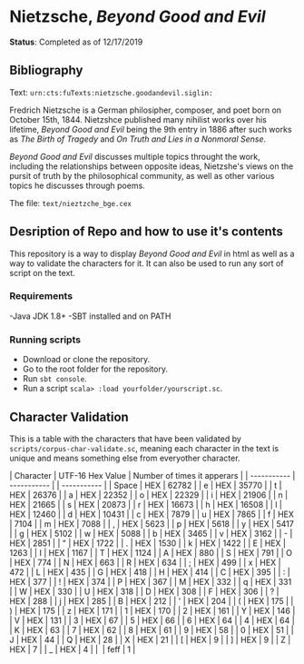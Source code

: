 # Nietzsche, *Beyond Good and Evil*

**Status**: Completed as of 12/17/2019

## Bibliography
Text: `urn:cts:fuTexts:nietzsche.goodandevil.siglin:`

Fredrich Nietzsche is a German philosipher, composer, and poet born on October 15th, 1844. Nietzshce published many nihilist works over his lifetime, *Beyond Good and Evil* being the 9th entry in 1886 after such works as *The Birth of Tragedy* and *On Truth and Lies in a Nonmoral Sense*.

*Beyond Good and Evil* discusses multiple topics throught the work, including the relationships between opposite ideas, Nietzshe's views on the pursit of truth by the philosophical community, as well as other various topics he discusses through poems.

The file: `text/nieztzche_bge.cex`

## Desription of Repo and how to use it's contents

This repository is a way to display *Beyond Good and Evil* in html as well as a way to validate the characters for it. It can also be used to run any sort of script on the text.

### Requirements
-Java JDK 1.8+
-SBT installed and on PATH

### Running scripts
- Download or clone the repository.
- Go to the root folder for the repository.
- Run `sbt console`.
- Run a script `scala> :load yourfolder/yourscript.sc`.

## Character Validation
This is a table with the characters that have been validated by `scripts/corpus-char-validate.sc`, meaning each character in the text is unique and means something else from everyother character.

| Character | UTF-16 Hex Value | Number of times it apperars |
| ----------- | ----------- | | ----------- |
| Space | HEX | 62782 | 
| e | HEX | 35770 |
| t | HEX | 26376 | 
| a | HEX | 22352 |
| o | HEX | 22329 | 
| i | HEX | 21906 |
| n | HEX | 21665 | 
| s | HEX | 20873 |
| r | HEX | 16673 | 
| h | HEX | 16508 |
| l | HEX | 12460 | 
| d | HEX | 10431 |
| c | HEX | 7879 | 
| u | HEX | 7865 |
| f | HEX | 7104 | 
| m | HEX | 7088 |
| , | HEX | 5623 | 
| p | HEX | 5618 |
| y | HEX | 5417 | 
| g | HEX | 5102 |
| w | HEX | 5088 | 
| b | HEX | 3465 |
| v | HEX | 3162 | 
| - | HEX | 2851 |
| " | HEX | 1722 | 
| . | HEX | 1530 |
| k | HEX | 1422 | 
| E | HEX | 1263 |
| I | HEX | 1167 | 
| T | HEX | 1124 |
| A | HEX | 880 | 
| S | HEX | 791 | 
| O | HEX | 774 | 
| N | HEX | 663 | 
| R | HEX | 634 | 
| ; | HEX | 499 | 
| x | HEX | 472 | 
| L | HEX | 435 | 
| G | HEX | 418 | 
| H | HEX | 414 | 
| C | HEX | 395 | 
| : | HEX | 377 | 
| ! | HEX | 374 | 
| P | HEX | 367 | 
| M | HEX | 332 | 
| q | HEX | 331 | 
| W | HEX | 330 | 
| U | HEX | 318 | 
| D | HEX | 308 | 
| F | HEX | 306 | 
| ? | HEX | 288 | 
| j | HEX | 285 | 
| B | HEX | 212 | 
| ' | HEX | 204 | 
| ( | HEX | 175 | 
| ) | HEX | 175 | 
| z | HEX | 171 | 
| 1 | HEX | 170 | 
| 2 | HEX | 161 | 
| Y | HEX | 146 | 
| V | HEX | 131 | 
| 3 | HEX | 67 | 
| 5 | HEX | 66 | 
| 6 | HEX | 64 | 
| 4 | HEX | 64 | 
| K | HEX | 63 | 
| 7 | HEX | 62 | 
| 8 | HEX | 61 | 
| 9 | HEX | 58 | 
| 0 | HEX | 51 | 
| J | HEX | 44 | 
| Q | HEX | 28 | 
| X | HEX | 21 | 
| [ | HEX | 9 | 
| ] | HEX | 9 | 
| Z | HEX | 7 | 
| _ | HEX | 4 | 
| ﻿ | feff | 1 |
